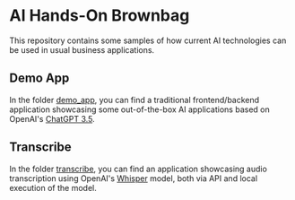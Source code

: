 # AI Hands-On Brownbag

This repository contains some samples of how current AI
technologies can be used in usual business applications.

## Demo App

In the folder [demo_app](demo_app), you can find a traditional 
frontend/backend application showcasing some out-of-the-box 
AI applications based on OpenAI's [ChatGPT 3.5](https://openai.com/blog/chatgpt).

## Transcribe

In the folder [transcribe](transcribe), you can find an application
showcasing audio transcription using OpenAI's [Whisper](https://openai.com/research/whisper)
model, both via API and local execution of the model.